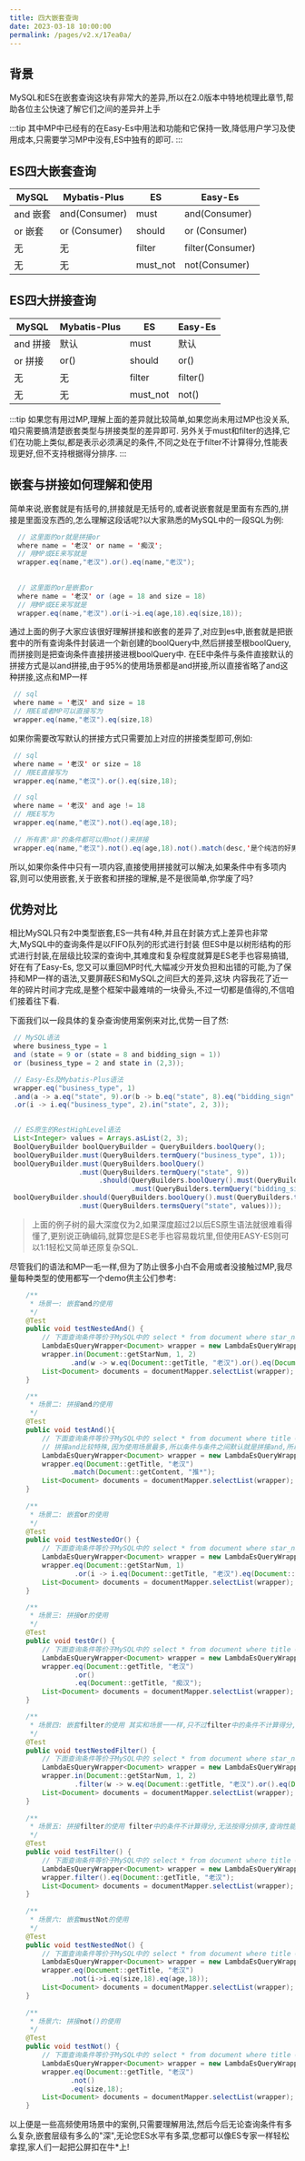 ```yaml
---
title: 四大嵌套查询
date: 2023-03-18 10:00:00
permalink: /pages/v2.x/17ea0a/
---
```

## 背景
MySQL和ES在嵌套查询这块有非常大的差异,所以在2.0版本中特地梳理此章节,帮助各位主公快速了解它们之间的差异并上手

:::tip
其中MP中已经有的在Easy-Es中用法和功能和它保持一致,降低用户学习及使用成本,只需要学习MP中没有,ES中独有的即可.
:::

## ES四大嵌套查询
|MySQL           |Mybatis-Plus   |ES           | Easy-Es            |
| --------------| -------------- | ------------|--------------------|
|and 嵌套        |and(Consumer)   | must        | and(Consumer)      |
|or 嵌套         | or (Consumer)  | should      | or (Consumer)      |
|无              |无              | filter      | filter(Consumer)   |
|无              | 无             | must_not    | not(Consumer)      |

## ES四大拼接查询
|MySQL           |Mybatis-Plus   |ES            | Easy-Es            |
| --------------| -------------- | -------------|--------------------|
|and 拼接        |默认             | must         | 默认               |
|or  拼接        |or()            | should       | or()               |
|无              |无              | filter       | filter()          |
|无              |无              | must_not     | not()            |



:::tip
如果您有用过MP,理解上面的差异就比较简单,如果您尚未用过MP也没关系,咱只需要搞清楚嵌套类型与拼接类型的差异即可.
另外关于must和filter的选择,它们在功能上类似,都是表示必须满足的条件,不同之处在于filter不计算得分,性能表现更好,但不支持根据得分排序.
:::

## 嵌套与拼接如何理解和使用
简单来说,嵌套就是有括号的,拼接就是无括号的,或者说嵌套就是里面有东西的,拼接是里面没东西的,怎么理解这段话呢?以大家熟悉的MySQL中的一段SQL为例:
```java
  // 这里面的or就是拼接or
  where name = '老汉' or name = '痴汉';
  // 用MP或EE来写就是
  wrapper.eq(name,"老汉").or().eq(name,"老汉");
  
  
  // 这里面的or是嵌套or
  where name = '老汉' or (age = 18 and size = 18)
  // 用MP或EE来写就是
  wrapper.eq(name,"老汉").or(i->i.eq(age,18).eq(size,18));
```
通过上面的例子大家应该很好理解拼接和嵌套的差异了,对应到es中,嵌套就是把嵌套中的所有查询条件封装进一个新创建的boolQuery中,然后拼接至根boolQuery,而拼接则是把查询条件直接拼接进根boolQuery中.
在EE中条件与条件直接默认的拼接方式是以and拼接,由于95%的使用场景都是and拼接,所以直接省略了and这种拼接,这点和MP一样
```java
 // sql 
 where name = '老汉' and size = 18
 // 用EE或者MP可以直接写为
 wrapper.eq(name,"老汉").eq(size,18)
```
如果你需要改写默认的拼接方式只需要加上对应的拼接类型即可,例如:
```java
 // sql
 where name = '老汉' or size = 18
 // 用EE直接写为
 wrapper.eq(name,"老汉").or().eq(size,18);

 // sql
 where name = '老汉' and age != 18
 // 用EE写为
 wrapper.eq(name,"老汉").not().eq(age,18);
  
 // 所有表'非'的条件都可以用not()来拼接
 wrapper.eq(name,"老汉").not().eq(age,18).not().match(desc,'是个纯洁的好男人');
```
所以,如果你条件中只有一项内容,直接使用拼接就可以解决,如果条件中有多项内容,则可以使用嵌套,关于嵌套和拼接的理解,是不是很简单,你学废了吗?


## 优势对比

相比MySQL只有2中类型嵌套,ES一共有4种,并且在封装方式上差异也非常大,MySQL中的查询条件是以FIFO队列的形式进行封装
但ES中是以树形结构的形式进行封装,在层级比较深的查询中,其难度和复杂程度就算是ES老手也容易搞错,好在有了Easy-Es,
您又可以重回MP时代,大幅减少开发负担和出错的可能,为了保持和MP一样的语法,又要屏蔽ES和MySQL之间巨大的差异,这块
内容我花了近一年的碎片时间才完成,是整个框架中最难啃的一块骨头,不过一切都是值得的,不信咱们接着往下看.

下面我们以一段具体的复杂查询使用案例来对比,优势一目了然:

```java
 // MySQL语法  
 where business_type = 1
 and (state = 9 or (state = 8 and bidding_sign = 1))
 or (business_type = 2 and state in (2,3));

 // Easy-Es及Mybatis-Plus语法 
 wrapper.eq("business_type", 1)
 .and(a -> a.eq("state", 9).or(b -> b.eq("state", 8).eq("bidding_sign", 1)))
 .or(i -> i.eq("business_type", 2).in("state", 2, 3));
        

 // ES原生的RestHighLevel语法
 List<Integer> values = Arrays.asList(2, 3);
 BoolQueryBuilder boolQueryBuilder = QueryBuilders.boolQuery();
 boolQueryBuilder.must(QueryBuilders.termQuery("business_type", 1));
 boolQueryBuilder.must(QueryBuilders.boolQuery()
                 .must(QueryBuilders.termQuery("state", 9))
                      .should(QueryBuilders.boolQuery().must(QueryBuilders.termQuery("state", 8))
                              .must(QueryBuilders.termQuery("bidding_sign", 1))));
 boolQueryBuilder.should(QueryBuilders.boolQuery().must(QueryBuilders.termQuery("business_type", 2))
               	 .must(QueryBuilders.termsQuery("state", values)));
```

>  上面的例子树的最大深度仅为2,如果深度超过2以后ES原生语法就很难看得懂了,更别说正确编码,就算您是ES老手也容易栽坑里,但使用EASY-ES则可以1:1轻松又简单还原复杂SQL.
   
尽管我们的语法和MP一毛一样,但为了防止很多小白不会用或者没接触过MP,我尽量每种类型的使用都写一个demo供主公们参考:

```java
    /**
     * 场景一: 嵌套and的使用 
     */
    @Test
    public void testNestedAnd() {
        // 下面查询条件等价于MySQL中的 select * from document where star_num in (1, 2) and (title = '老汉' or title = '推*')
        LambdaEsQueryWrapper<Document> wrapper = new LambdaEsQueryWrapper<>();
        wrapper.in(Document::getStarNum, 1, 2)
               .and(w -> w.eq(Document::getTitle, "老汉").or().eq(Document::getTitle, "推*"));
        List<Document> documents = documentMapper.selectList(wrapper);
    }

    /**
     * 场景二: 拼接and的使用 
     */
    @Test
    public void testAnd(){
        // 下面查询条件等价于MySQL中的 select * from document where title = '老汉' and content like '推*'
        // 拼接and比较特殊,因为使用场景最多,所以条件与条件之间默认就是拼接and,所以可以直接省略,这点和MP是一样的
        LambdaEsQueryWrapper<Document> wrapper = new LambdaEsQueryWrapper<>();
        wrapper.eq(Document::getTitle, "老汉")
               .match(Document::getContent, "推*");
        List<Document> documents = documentMapper.selectList(wrapper);
    }
    
    /**
     * 场景二: 嵌套or的使用 
     */
    @Test
    public void testNestedOr() {
        // 下面查询条件等价于MySQL中的 select * from document where star_num = 1 or (title = '老汉' and creator = '糟老头子')
        LambdaEsQueryWrapper<Document> wrapper = new LambdaEsQueryWrapper<>();
        wrapper.eq(Document::getStarNum, 1)
                .or(i -> i.eq(Document::getTitle, "老汉").eq(Document::getCreator, "糟老头子"));
        List<Document> documents = documentMapper.selectList(wrapper);
    }

    /**
     * 场景三: 拼接or的使用 
     */
    @Test
    public void testOr() {
        // 下面查询条件等价于MySQL中的 select * from document where title = '老汉' or title = '痴汉'
        LambdaEsQueryWrapper<Document> wrapper = new LambdaEsQueryWrapper<>();
        wrapper.eq(Document::getTitle, "老汉")
                .or()
                .eq(Document::getTitle, "痴汉");
        List<Document> documents = documentMapper.selectList(wrapper);
    }

    /**
     * 场景四: 嵌套filter的使用 其实和场景一一样,只不过filter中的条件不计算得分,无法按得分排序,查询性能稍高
     */
    @Test
    public void testNestedFilter() {
        // 下面查询条件等价于MySQL中的 select * from document where star_num in (1, 2) and (title = '老汉' or title = '推*')
        LambdaEsQueryWrapper<Document> wrapper = new LambdaEsQueryWrapper<>();
        wrapper.in(Document::getStarNum, 1, 2)
                .filter(w -> w.eq(Document::getTitle, "老汉").or().eq(Document::getTitle, "推*"));
        List<Document> documents = documentMapper.selectList(wrapper);
    }
    
    /**
     * 场景五: 拼接filter的使用 filter中的条件不计算得分,无法按得分排序,查询性能稍高
     */
    @Test
    public void testFilter() {
        // 下面查询条件等价于MySQL中的 select * from document where title = '老汉'
        LambdaEsQueryWrapper<Document> wrapper = new LambdaEsQueryWrapper<>();
        wrapper.filter().eq(Document::getTitle, "老汉");
        List<Document> documents = documentMapper.selectList(wrapper);
    }
    
    /**
     * 场景六: 嵌套mustNot的使用 
     */
    @Test
    public void testNestedNot() {
        // 下面查询条件等价于MySQL中的 select * from document where title = '老汉' and (size != 18 and age != 18)
        LambdaEsQueryWrapper<Document> wrapper = new LambdaEsQueryWrapper<>();
        wrapper.eq(Document::getTitle, "老汉")
               .not(i->i.eq(size,18).eq(age,18));
        List<Document> documents = documentMapper.selectList(wrapper);
    }
    
    /**
     * 场景六: 拼接not()的使用
     */
    @Test
    public void testNot() {
        // 下面查询条件等价于MySQL中的 select * from document where title = '老汉' and  size != 18
        LambdaEsQueryWrapper<Document> wrapper = new LambdaEsQueryWrapper<>();
        wrapper.eq(Document::getTitle, "老汉")
               .not()
               .eq(size,18);
        List<Document> documents = documentMapper.selectList(wrapper);
    }
```
以上便是一些高频使用场景中的案例,只需要理解用法,然后今后无论查询条件有多么复杂,嵌套层级有多么的"深",无论您ES水平有多菜,您都可以像ES专家一样轻松拿捏,家人们一起把公屏扣在牛*上!

